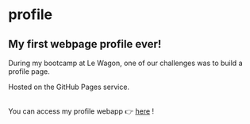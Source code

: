 # profile

## My first webpage profile ever!

<p> During my bootcamp at Le Wagon, one of our challenges was to build a profile page. </p>
<p> Hosted on the GitHub Pages service. </p>
<br>
You can access my profile webapp 👉 <a href="http://KittySou.github.io/profile">here</a> !
